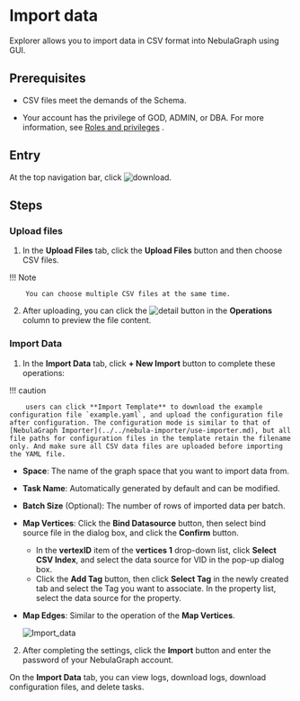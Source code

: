 # Import data

Explorer allows you to import data in CSV format into NebulaGraph using GUI.

## Prerequisites

- CSV files meet the demands of the Schema.

- Your account has the privilege of GOD, ADMIN, or DBA. For more information, see [Roles and privileges](../../7.data-security/1.authentication/3.role-list.md) .

## Entry

At the top navigation bar, click ![download](https://docs-cdn.nebula-graph.com.cn/figures/studio-btn-download.png).

## Steps

### Upload files

1. In the **Upload Files** tab, click the **Upload Files** button and then choose CSV files.

  !!! Note

        You can choose multiple CSV files at the same time.

2. After uploading, you can click the ![detail](https://docs-cdn.nebula-graph.com.cn/figures/detail.png) button in the **Operations** column to preview the file content.

### Import Data

1. In the **Import Data** tab, click **+ New Import** button to complete these operations:

  !!! caution

        users can click **Import Template** to download the example configuration file `example.yaml`, and upload the configuration file after configuration. The configuration mode is similar to that of [NebulaGraph Importer](../../nebula-importer/use-importer.md), but all file paths for configuration files in the template retain the filename only. And make sure all CSV data files are uploaded before importing the YAML file.

  - **Space**: The name of the graph space that you want to import data from.
  - **Task Name**: Automatically generated by default and can be modified.
  - **Batch Size** (Optional): The number of rows of imported data per batch.
  - **Map Vertices**: Click the **Bind Datasource** button, then select bind source file in the dialog box, and click the **Confirm** button.

    - In the **vertexID** item of the **vertices 1** drop-down list, click **Select CSV Index**, and select the data source for VID in the pop-up dialog box.
    - Click the **Add Tag** button, then click **Select Tag** in the newly created tab and select the Tag you want to associate. In the property list, select the data source for the property.

  - **Map Edges**: Similar to the operation of the **Map Vertices**.

    ![Import_data](https://docs-cdn.nebula-graph.com.cn/figures/import_task_221111_en.png)

2. After completing the settings, click the **Import** button and enter the password of your NebulaGraph account.

On the **Import Data** tab, you can view logs, download logs, download configuration files, and delete tasks.
